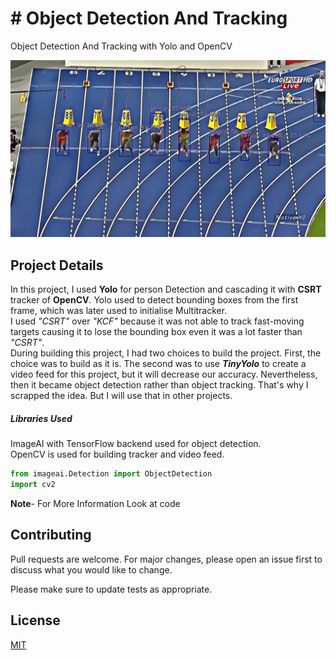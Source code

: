 # # Object Detection And Tracking

Object Detection And Tracking with Yolo and OpenCV

![alt text](https://github.com/gpdsec/ObjectDetectionAndTracking/blob/main/image/image.png?raw=true)

## **Project Details**

In this project, I used **Yolo** for person Detection and cascading it with **CSRT** tracker of **OpenCV**. Yolo used to detect bounding boxes from the first frame, which was later used to initialise Multitracker.  
I used *"CSRT"*  over *"KCF"* because it was not able to track fast-moving targets causing it to lose the bounding box even it was a lot faster than *"CSRT"*.  
During building this project, I had two choices to build the project. First, the choice was to build as it is. The second was to use ***TinyYolo*** to create a video feed for this project, but it will decrease our accuracy. Nevertheless, then it became object detection rather than object tracking. That's why I scrapped the idea. But I will use that in other projects.


##### ***Libraries Used***
ImageAI with TensorFlow backend used for object detection.  
OpenCV is used for building tracker and video feed.
~~~python
from imageai.Detection import ObjectDetection
import cv2
~~~


**Note**- For More Information Look at code


## Contributing
Pull requests are welcome. For major changes, please open an issue first to discuss what you would like to change.

Please make sure to update tests as appropriate.

## License
[MIT](https://github.com/gpdsec/ObjectDetectionAndTracking/blob/main/LICENSE)
